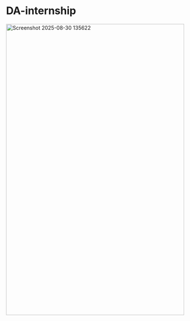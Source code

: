 # DA-internship
<img width="487" height="794" alt="Screenshot 2025-08-30 135622" src="https://github.com/user-attachments/assets/10624239-16f4-475d-84ba-428a4c913786" />
